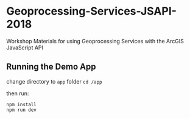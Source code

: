 # Geoprocessing-Services-JSAPI-2018
Workshop Materials for using Geoprocessing Services with the ArcGIS JavaScript API

## Running the Demo App

change directory to `app` folder
`cd /app`

then run:
```npm
npm install
npm run dev
```
